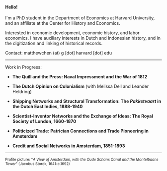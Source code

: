 #### Hello!

I'm a PhD student in the Department of Economics at Harvard University, and an affiliate at the Center for History and Economics.

Interested in economic development, economic history, and labor economics. I have auxiliary interests in Dutch and Indonesian history, and in the digitization and linking of historical records.



Contact: matthewchen (at) g [dot] harvard [dot] edu 

--------

Work in Progress:

- **The Quill and the Press: Naval Impressment and the War of 1812**

- **The Dutch Opinion on Colonialism** (with Melissa Dell and Leander Heldring)

- **Shipping Networks and Structural Transformation: The _Pakketvaart_ in the Dutch East Indies, 1888-1940**

- **Scientist-Inventor Networks and the Exchange of Ideas: The Royal Society of London, 1660-1870**

- **Politicized Trade: Patrician Connections and Trade Pioneering in Amsterdam**

- **Credit and Social Networks in Amsterdam, 1851-1893**


-------

<sub>Profile picture: "_A View of Amsterdam, with the Oude Schans Canal and the Montelbaans Tower_" (Jacobus Storck, 1641-c.1692)</sub>
